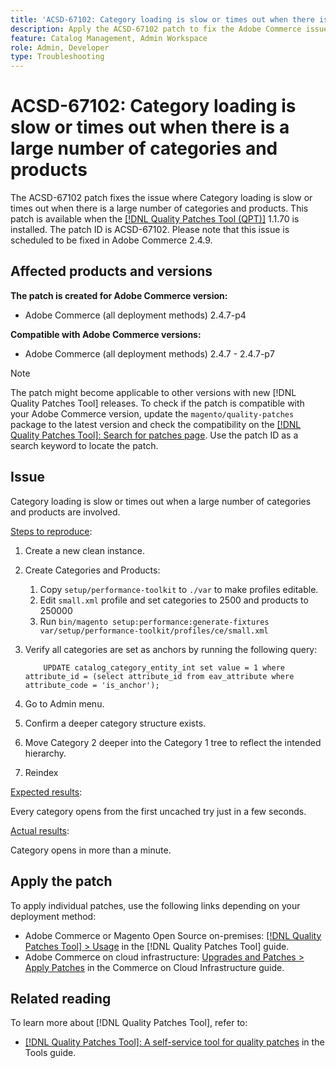 ```yaml
---
title: 'ACSD-67102: Category loading is slow or times out when there is a large number of categories and products'
description: Apply the ACSD-67102 patch to fix the Adobe Commerce issue where category loading is slow or times out when there are a large number of categories and products.
feature: Catalog Management, Admin Workspace
role: Admin, Developer
type: Troubleshooting
---
```


# ACSD-67102: Category loading is slow or times out when there is a large number of categories and products

The ACSD-67102 patch fixes the issue where Category loading is slow or times out when there is a large number of categories and products. This patch is available when the [[!DNL Quality Patches Tool (QPT)]](/help/tools/quality-patches-tool/quality-patches-tool-to-self-serve-quality-patches.md) 1.1.70 is installed. The patch ID is ACSD-67102. Please note that this issue is scheduled to be fixed in Adobe Commerce 2.4.9.

## Affected products and versions

**The patch is created for Adobe Commerce version:**

* Adobe Commerce (all deployment methods) 2.4.7-p4

**Compatible with Adobe Commerce versions:**

* Adobe Commerce (all deployment methods) 2.4.7 - 2.4.7-p7

>[!NOTE]
>
>The patch might become applicable to other versions with new [!DNL Quality Patches Tool] releases. To check if the patch is compatible with your Adobe Commerce version, update the `magento/quality-patches` package to the latest version and check the compatibility on the [[!DNL Quality Patches Tool]: Search for patches page](https://experienceleague.adobe.com/tools/commerce-quality-patches/index.html). Use the patch ID as a search keyword to locate the patch.

## Issue

Category loading is slow or times out when a large number of categories and products are involved.

<u>Steps to reproduce</u>:

1. Create a new clean instance.
1. Create Categories and Products:
    1. Copy `setup/performance-toolkit` to `./var` to make profiles editable.
    1. Edit `small.xml` profile and set categories to 2500 and products to 250000
    1. Run `bin/magento setup:performance:generate-fixtures var/setup/performance-toolkit/profiles/ce/small.xml`
1. Verify all categories are set as anchors by running the following query:

    ```
        UPDATE catalog_category_entity_int set value = 1 where attribute_id = (select attribute_id from eav_attribute where attribute_code = 'is_anchor'); 
    ```

1. Go to Admin menu.
1. Confirm a deeper category structure exists.
1. Move Category 2 deeper into the Category 1 tree to reflect the intended hierarchy.
1. Reindex

<u>Expected results</u>:

Every category opens from the first uncached try just in a few seconds.

<u>Actual results</u>:

Category opens in more than a minute.

## Apply the patch

To apply individual patches, use the following links depending on your deployment method:

* Adobe Commerce or Magento Open Source on-premises: [[!DNL Quality Patches Tool] > Usage](/help/tools/quality-patches-tool/usage.md) in the [!DNL Quality Patches Tool] guide.
* Adobe Commerce on cloud infrastructure: [Upgrades and Patches > Apply Patches](https://experienceleague.adobe.com/docs/commerce-cloud-service/user-guide/develop/upgrade/apply-patches.html) in the Commerce on Cloud Infrastructure guide.

## Related reading

To learn more about [!DNL Quality Patches Tool], refer to:

* [[!DNL Quality Patches Tool]: A self-service tool for quality patches](/help/tools/quality-patches-tool/quality-patches-tool-to-self-serve-quality-patches.md) in the Tools guide.
